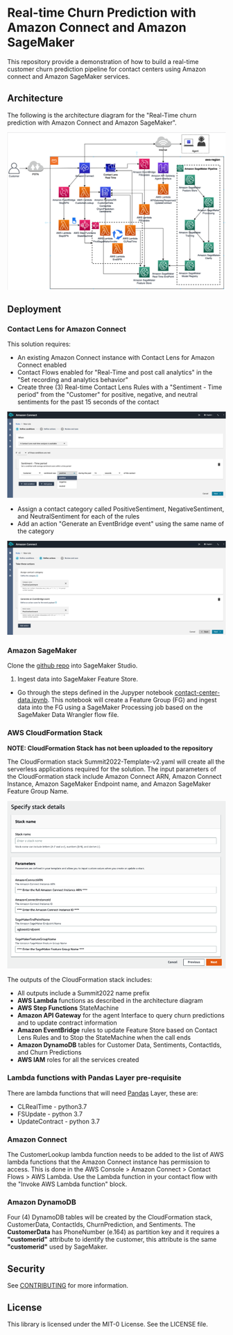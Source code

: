 # Real-time Churn Prediction with Amazon Connect and Amazon SageMaker

This repository provide a demonstration of how to build a real-time customer churn prediction pipeline for contact centers using Amazon connect and Amazon SageMaker services.

## Architecture

The following is the architecture diagram for the "Real-Time churn prediction with Amazon Connect and Amazon SageMaker".

![1](/img/Architecture.png) 

## Deployment

### Contact Lens for Amazon Connect

This solution requires:

- An existing Amazon Connect instance with Contact Lens for Amazon Connect enabled
- Contact Flows enabled for "Real-Time and post call analytics" in the "Set recording and analytics behavior"
- Create three (3) Real-time Contact Lens Rules with a "Sentiment - Time period" from the "Customer" for positive, negative, and neutral sentiments for the past 15 seconds of the contact

![2](/img/clrules.png)

- Assign a contact category called PositiveSentiment, NegativeSentiment, and NeutralSentiment for each of the rules
- Add an action "Generate an EventBridge event" using the same name of the category

![3](/img/clActions.png)

### Amazon SageMaker

Clone the [github repo](https://github.com/aws-samples/real-time-churn-prediction-with-amazon-connect-and-amazon-sagemaker) into SageMaker Studio. 

1. Ingest data into SageMaker Feature Store.
- Go through the steps defined in the Jupyper notebook [contact-center-data.ipynb](https://github.com/aws-samples/real-time-churn-prediction-with-amazon-connect-and-amazon-sagemaker/blob/main/contact-center-data.ipynb). This notebook will create a Feature Group (FG) and ingest data into the FG using a SageMaker Processing job based on the SageMaker Data Wrangler flow file.

### AWS CloudFormation Stack

**NOTE: CloudFormation Stack has not been uploaded to the repository**

The CloudFormation stack Summit2022-Template-v2.yaml will create all the serverless applications required for the solution. The input parameters of the CloudFormation stack include Amazon Connect ARN, Amazon Connect Instance, Amazon SageMaker Endpoint name, and Amazon SageMaker Feature Group Name.

![4](/img/cfParameters.png)

The outputs of the CloudFormation stack includes:

- All outputs include a Summit2022 name prefix
- **AWS Lambda** functions as described in the architecture diagram
- **AWS Step Functions** StateMachine
- **Amazon API Gateway** for the agent Interface to query churn predictions and to update contract information
- **Amazon EventBridge** rules to update Feature Store based on Contact Lens Rules and to Stop the StateMachine when the call ends
- **Amazon DynamoDB** tables for Customer Data, Sentiments, ContactIds, and  Churn Predictions
- **AWS IAM** roles for all the services created

### Lambda functions with Pandas Layer pre-requisite

There are lambda functions that will need [Pandas](https://pandas.pydata.org/) Layer, these are:
- CLRealTime - python3.7
- FSUpdate - python 3.7
- UpdateContract - python 3.7

### Amazon Connect

The CustomerLookup lambda function needs to be added to the list of AWS lambda functions that the Amazon Connect instance has permission to access. This is done in the AWS Console > Amazon Connect > Contact Flows > AWS Lambda. Use the Lambda function in your contact flow with the "Invoke AWS Lambda function" block.

### Amazon DynamoDB

Four (4) DynamoDB tables will be created by the CloudFormation stack, CustomerData, ContactIds, ChurnPrediction, and Sentiments. The **CustomerData** has PhoneNumber (e.164) as partition key and it requires a **"customerid"** attribute to identify the customer, this attribute is the same **"customerid"** used by SageMaker.

## Security

See [CONTRIBUTING](CONTRIBUTING.md#security-issue-notifications) for more information.

## License

This library is licensed under the MIT-0 License. See the LICENSE file.

